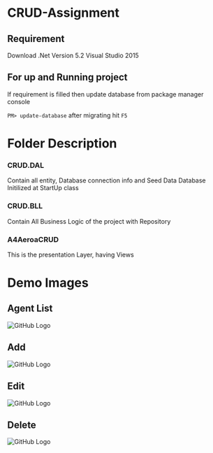 # CRUD-Assignment

## Requirement

Download .Net Version 5.2
Visual Studio 2015

## For up and Running project

If requirement is filled then update database from package manager console

```PM> update-database```
after migrating hit `F5`

# Folder Description

### CRUD.DAL

Contain all entity, Database connection info and Seed Data
Database Initilized at StartUp class

### CRUD.BLL

Contain All Business Logic of the project with Repository

### A4AeroaCRUD

This is the presentation Layer, having Views

# Demo Images

## Agent List
![GitHub Logo](/Images/CRUD-List.PNG)

## Add
![GitHub Logo](/Images/CRUD_ADD.PNG)

## Edit
![GitHub Logo](/Images/CRUD-Edit.PNG)

## Delete
![GitHub Logo](/Images/CRUD-Delete.PNG)
